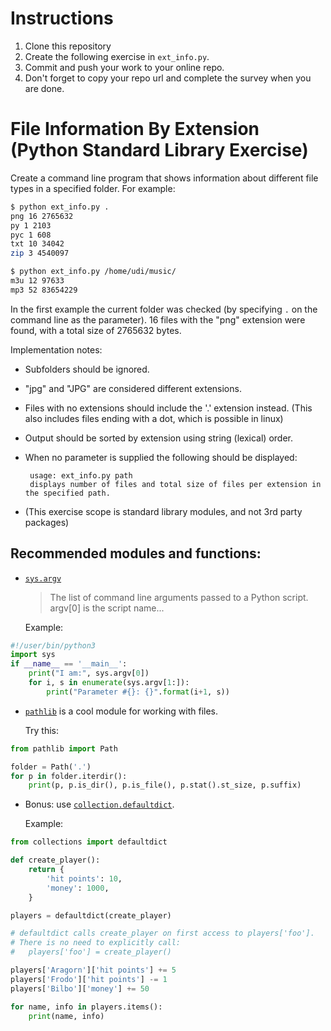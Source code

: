 # Instructions
1. Clone this repository 
2. Create the following exercise in `ext_info.py`.
3. Commit and push your work to your online repo.
4. Don't forget to copy your repo url and complete the survey when you are done. 

# File Information By Extension (Python Standard Library Exercise)

Create a command line program that shows information about different file
types in a specified folder.  For example:

```bash
$ python ext_info.py .
png 16 2765632
py 1 2103
pyc 1 608
txt 10 34042
zip 3 4540097

$ python ext_info.py /home/udi/music/
m3u 12 97633
mp3 52 83654229
```

In the first example the current folder was checked (by specifying `.` on the
command line as the parameter).  16 files with the "png" extension were found,
with a total size of 2765632 bytes.

Implementation notes:

 * Subfolders should be ignored.
 * "jpg" and "JPG" are considered different extensions.
 * Files with no extensions should include the '.' extension instead.
   (This also includes files ending with a dot, which is possible in linux)
 * Output should be sorted by extension using string (lexical) order.
 * When no parameter is supplied the following should be displayed:

        usage: ext_info.py path
        displays number of files and total size of files per extension in the specified path.

 * (This exercise scope is standard library modules, and not 3rd party packages)

## Recommended modules and functions:

 * [`sys.argv`](https://docs.python.org/3/library/sys.html#sys.argv)

    > The list of command line arguments passed to a Python script.
    argv[0] is the script name...

    Example:

```python
#!/user/bin/python3
import sys
if __name__ == '__main__':
    print("I am:", sys.argv[0])
    for i, s in enumerate(sys.argv[1:]):
        print("Parameter #{}: {}".format(i+1, s))
```

 * [`pathlib`](https://docs.python.org/3/library/pathlib.html) is a cool
   module for working with files.

    Try this:

```python
from pathlib import Path

folder = Path('.')
for p in folder.iterdir():
    print(p, p.is_dir(), p.is_file(), p.stat().st_size, p.suffix)
```


 * Bonus: use [`collection.defaultdict`](https://docs.python.org/3/library/collections.html#collections.defaultdict).

    Example:

```python
from collections import defaultdict

def create_player():
    return {
        'hit points': 10,
        'money': 1000,
    }

players = defaultdict(create_player)

# defaultdict calls create_player on first access to players['foo'].
# There is no need to explicitly call:
#   players['foo'] = create_player()

players['Aragorn']['hit points'] += 5
players['Frodo']['hit points'] -= 1
players['Bilbo']['money'] += 50

for name, info in players.items():
    print(name, info)
```
